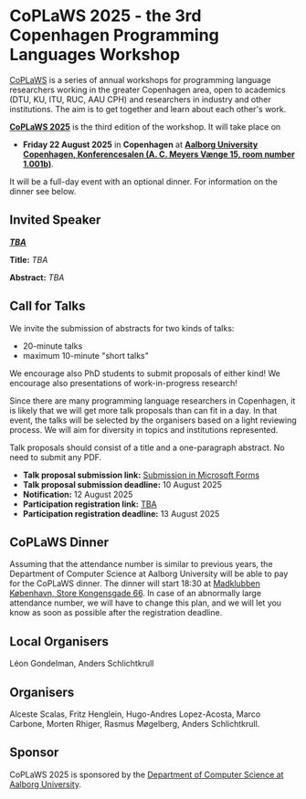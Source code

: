 # CoPLaWS 2025 - the 3rd Copenhagen Programming Languages Workshop

[CoPLaWS](https://coplaws.github.io) is a series of annual workshops for programming language researchers working in the greater Copenhagen area, open to academics (DTU, KU, ITU, RUC, AAU CPH) and researchers in industry and other institutions. The aim is to get together and learn about each other's work.

**[CoPLaWS 2025](https://coplaws.github.io/2025)** is the third edition of the workshop. It will take place on  

- **Friday 22 August 2025** in **Copenhagen** at **[Aalborg University Copenhagen, Konferencesalen (A. C. Meyers Vænge 15, room number 1.001b)](https://maps.app.goo.gl/QhL3DdXiMjMqgmVw5)**. 

It will be a full-day event with an optional dinner. For information on the dinner see below.

## Invited Speaker

**[_TBA_](https://tba.tba)**

**Title:** _TBA_

**Abstract:** _TBA_

## Call for Talks 

We invite the submission of abstracts for two kinds of talks:

- 20-minute talks
- maximum 10-minute "short talks"

We encourage also PhD students to submit proposals of either kind! We encourage also presentations of work-in-progress research!

Since there are many programming language researchers in Copenhagen, it is likely that we will get more talk proposals than can fit in a day. In that event, the talks will be selected by the organisers based on a light reviewing process. We will aim for diversity in topics and institutions represented. 

Talk proposals should consist of a title and a one-paragraph abstract. No need to submit any PDF. 

- **Talk proposal submission link:** [Submission in Microsoft Forms](https://forms.office.com/e/cAdc00zdrU)
- **Talk proposal submission deadline:** 10 August 2025
- **Notification:** 12 August 2025
- **Participation registration link:** [TBA](https://tba.tba)
- **Participation registration deadline:** 13 August 2025

## CoPLaWS Dinner 
Assuming that the attendance number is similar to previous years, the Department of Computer Science at Aalborg University will be able to pay for the CoPLaWS dinner. 
The dinner will start 18:30 at [Madklubben København, Store Kongensgade 66](https://maps.app.goo.gl/C1YPPPQyyEfsh6Qd6).
In case of an abnormally large attendance number, we will have to change this plan, and we will let you know
as soon as possible after the registration deadline.

## Local Organisers
Léon Gondelman, Anders Schlichtkrull

## Organisers
Alceste Scalas, Fritz Henglein, Hugo-Andres Lopez-Acosta, Marco Carbone, Morten Rhiger, Rasmus Møgelberg, Anders Schlichtkrull.

## Sponsor

CoPLaWS 2025 is sponsored by the [Department of Computer Science at Aalborg University](https://www.cs.aau.dk).
